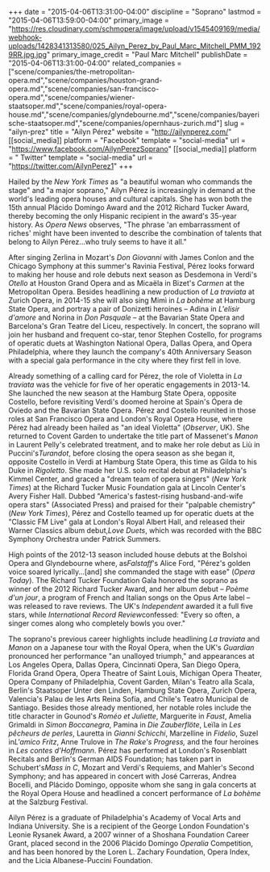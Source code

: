 +++
date = "2015-04-06T13:31:00-04:00"
discipline = "Soprano"
lastmod = "2015-04-06T13:59:00-04:00"
primary_image = "https://res.cloudinary.com/schmopera/image/upload/v1545409169/media/webhook-uploads/1428341313580/025_Ailyn_Perez_by_Paul_Marc_Mitchell_PMM_1929RR.jpg.jpg"
primary_image_credit = "Paul Marc Mitchell"
publishDate = "2015-04-06T13:31:00-04:00"
related_companies = ["scene/companies/the-metropolitan-opera.md","scene/companies/houston-grand-opera.md","scene/companies/san-francisco-opera.md","scene/companies/wiener-staatsoper.md","scene/companies/royal-opera-house.md","scene/companies/glyndebourne.md","scene/companies/bayerische-staatsoper.md","scene/companies/opernhaus-zurich.md"]
slug = "ailyn-prez"
title = "Ailyn Pérez"
website = "http://ailynperez.com/"
[[social_media]]
platform = "Facebook"
template = "social-media"
url = "https://www.facebook.com/AilynPerezSoprano"
[[social_media]]
platform = " Twitter"
template = "social-media"
url = "https://twitter.com/AilynPerez1"
+++

<p>
	Hailed by the <i>New York Times</i> as "a beautiful woman who commands the stage" and "a major soprano," Ailyn Pérez is increasingly in demand at the world's leading opera houses and cultural capitals. She has won both the 15th annual Plácido Domingo Award and the 2012 Richard Tucker Award, thereby becoming the only Hispanic recipient in the award's 35-year history. As <i>Opera News</i> observes, "The phrase 'an embarrassment of riches' might have been invented to describe the combination of talents that belong to Ailyn Pérez…who truly seems to have it all."
</p>
<p>
	After singing Zerlina in Mozart's <i>Don Giovanni</i> with James Conlon and the Chicago Symphony at this summer's Ravinia Festival, Pérez looks forward to making her house and role debuts next season as Desdemona in Verdi's <i>Otello</i> at Houston Grand Opera and as Micaëla in Bizet's <i>Carmen</i> at the Metropolitan Opera. Besides headlining a new production of <i>La traviata</i> at Zurich Opera, in 2014-15 she will also sing Mimì in <i>La bohème</i> at Hamburg State Opera, and portray a pair of Donizetti heroines – Adina in <i>L'elisir d'amore</i> and Norina in <i>Don Pasquale</i> – at the Bavarian State Opera and Barcelona's Gran Teatre del Liceu, respectively. In concert, the soprano will join her husband and frequent co-star, tenor Stephen Costello, for programs of operatic duets at Washington National Opera, Dallas Opera, and Opera Philadelphia, where they launch the company's 40th Anniversary Season with a special gala performance in the city where they first fell in love.
</p>
<p>
	Already something of a calling card for Pérez, the role of Violetta in <i>La traviata</i> was the vehicle for five of her operatic engagements in 2013-14. She launched the new season at the Hamburg State Opera, opposite Costello, before revisiting Verdi's doomed heroine at Spain's Ópera de Oviedo and the Bavarian State Opera. Pérez and Costello reunited in those roles at San Francisco Opera and London's Royal Opera House, where Pérez had already been hailed as "an ideal Violetta" (<i>Observer</i>, UK). She returned to Covent Garden to undertake the title part of Massenet's <i>Manon</i> in Laurent Pelly's celebrated treatment, and to make her role debut as Liù in Puccini's<i>Turandot</i>, before closing the opera season as she began it, opposite Costello in Verdi at Hamburg State Opera, this time as Gilda to his Duke in <i>Rigoletto</i>. She made her U.S. solo recital debut at Philadelphia's Kimmel Center, and graced a "dream team of opera singers" (<i>New York Times</i>) at the Richard Tucker Music Foundation gala at Lincoln Center's Avery Fisher Hall. Dubbed "America's fastest-rising husband-and-wife opera stars" (Associated Press) and praised for their "palpable chemistry"(<i>New York Times</i>), Pérez and Costello teamed up for operatic duets at the "Classic FM Live" gala at London's Royal Albert Hall, and released their Warner Classics album debut,<i>Love Duets</i>, which was recorded with the BBC Symphony Orchestra under Patrick Summers.
</p>
<p>
	High points of the 2012-13 season included house debuts at the Bolshoi Opera and Glyndebourne where, as<i>Falstaff</i>'s Alice Ford, "Pérez's golden voice soared lyrically…[and] she commanded the stage with ease" (<i>Opera Today</i>). The Richard Tucker Foundation Gala honored the soprano as winner of the 2012 Richard Tucker Award, and her album debut – <i>Poème d'un jour</i>, a program of French and Italian songs on the Opus Arte label – was released to rave reviews. The UK's <i>Independent</i> awarded it a full five stars, while <i>International Record Review</i>confessed: "Every so often, a singer comes along who completely bowls you over."
</p>
<p>
	The soprano's previous career highlights include headlining <i>La traviata</i> and <i>Manon</i> on a Japanese tour with the Royal Opera, when the UK's <i>Guardian</i> pronounced her performance "an unalloyed triumph," and appearances at Los Angeles Opera, Dallas Opera, Cincinnati Opera, San Diego Opera, Florida Grand Opera, Opera Theatre of Saint Louis, Michigan Opera Theater, Opera Company of Philadelphia, Covent Garden, Milan's Teatro alla Scala, Berlin's Staatsoper Unter den Linden, Hamburg State Opera, Zurich Opera, Valencia's Palau de les Arts Reina Sofía, and Chile's Teatro Municipal de Santiago. Besides those already mentioned, her notable roles include the title character in Gounod's <i>Roméo et Juliette</i>, Marguerite in <i>Faust</i>, Amelia Grimaldi in <i>Simon Boccanegra</i>, Pamina in <i>Die Zauberflöte</i>, Leïla in <i>Les pêcheurs de perles</i>, Lauretta in <i>Gianni Schicchi</i>, Marzelline in <i>Fidelio</i>, Suzel in<i>L'amico Fritz</i>, Anne Trulove in <i>The Rake's Progress,</i> and the four heroines in <i>Les contes d'Hoffmann</i>. Pérez has performed at London's Rosenblatt Recitals and Berlin's German AIDS Foundation; has taken part in Schubert's<i>Mass in C</i>, Mozart and Verdi's Requiems, and Mahler's Second Symphony; and has appeared in concert with José Carreras, Andrea Bocelli, and Plácido Domingo, opposite whom she sang in gala concerts at the Royal Opera House and headlined a concert performance of <i>La bohème</i> at the Salzburg Festival.
</p>
<p>
	Ailyn Pérez is a graduate of Philadelphia's Academy of Vocal Arts and Indiana University. She is a recipient of the George London Foundation's Leonie Rysanek Award, a 2007 winner of a Shoshana Foundation Career Grant, placed second in the 2006 Plácido Domingo <i>Operalia </i>Competition, and has been honored by the Loren L. Zachary Foundation, Opera Index, and the Licia Albanese-Puccini Foundation.
</p>
